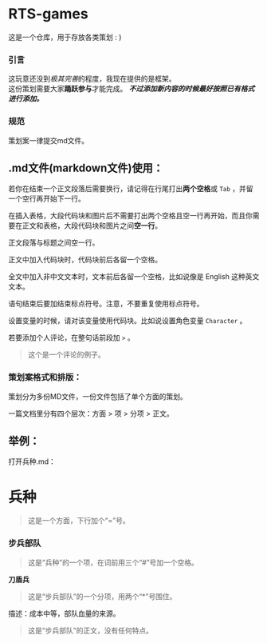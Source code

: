 RTS-games
=

这是一个仓库，用于存放各类策划 : ) 

### 引言  

这玩意还没到*极其完善*的程度，我现在提供的是框架。  
这份策划需要大家**踊跃参与**才能完成。 
***不过添加新内容的时候最好按照已有格式进行添加。*** 

### 规范  

策划案一律提交md文件。

## .md文件(markdown文件)使用：

若你在结束一个正文段落后需要换行，请记得在行尾打出**两个空格**或 `Tab` ，并留一个空行再开始下一行。  

在插入表格，大段代码块和图片后不需要打出两个空格且空一行再开始，而且你需要在正文和表格，大段代码块和图片之间**空一行**。   

正文段落与标题之间空一行。  

正文中加入代码块时，代码块前后各留一个空格。  

全文中加入非中文文本时，文本前后各留一个空格，比如说像是 English 这种英文文本。

语句结束后要加结束标点符号。注意，不要重复使用标点符号。  

设置变量的时候，请对该变量使用代码块。比如说设置角色变量 `Character` 。

若要添加个人评论，在整句话前段加 `>` 。  
>这个是一个评论的例子。 

### 策划案格式和排版：
策划分为多份MD文件，一份文件包括了单个方面的策划。  

一篇文档里分有四个层次：方面 > 项 > 分项 > 正文。  

## 举例：
打开兵种.md：

兵种
=
> 这是一个方面，下行加个“=”号。  

### 步兵部队
> 这是“兵种”的一个项，在词前用三个“#”号加一个空格。  

**刀盾兵**
> 这是“步兵部队”的一个分项，用两个“*”号围住。  

描述：成本中等，部队血量的来源。
> 这是“步兵部队”的正文，没有任何特点。
 
